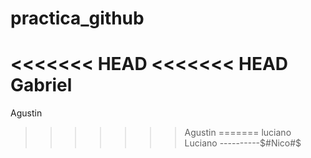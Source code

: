 # practica_github
<<<<<<< HEAD
<<<<<<< HEAD
Gabriel
=======
Agustin
>>>>>>> Agustin
=======
luciano
>>>>>>> Luciano
----------$#Nico#$